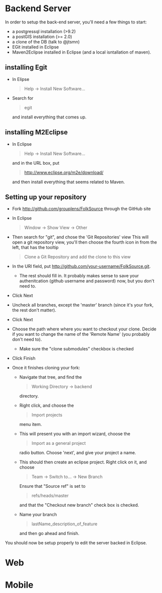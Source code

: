# Backend Server
In order to setup the back-end server, you'll need a few things to start:
* a postgressql installation (>9.2)
* a postGIS installation (>= 2.0)
* a clone of the DB (talk to @jtsmn)
* EGit installed in Eclipse
* Maven2Eclipse installed in Eclipse (and a local isntallation of maven).

## installing Egit
* In Elipse

	> Help -> Install New Software...

* Search for 

	> egit

	and install everything that comes up.

## installing M2Eclipse
* In Eclipse

	> Help -> Install New Software...

	and in the URL box, put 

	> http://www.eclipse.org/m2e/download/
	
	and then install everything that seems related to Maven.
	
## Setting up your repository
* Fork http://github.com/grouplens/FolkSource through the GitHub site
* In Eclipse

	> Window -> Show View -> Other

* Then search for "git", and chose the 'Git Repositories' view
	This will open a git repository view, you'll then choose the fourth icon in from
	the left, that has the tooltip

	> Clone a Git Repository and add the clone to this view

* In the URI field, put http://github.com/your-username/FolkSource.git. 
	* The rest should fill in. It probably makes sense to save your authenitcation (github username and password) now, but you don't need to. 
* Click Next
* Uncheck all branches, except the 'master' branch (since it's your fork, the rest don't matter). 
* Click Next
* Choose the path where where you want to checkout your clone. Decide if you
	want to change the name of the 'Remote Name' (you probably don't need to).
	* Make sure the "clone submodules" checkbox is checked
* Click Finish
* Once it finishes cloning your fork:
	* Navigate that tree, and find the

		> Working Directory -> backend 

		directory. 

	* Right click, and choose the

		> Import projects

		menu item.

	* This will present you with an import wizard, choose the

		> Import as a general project

		radio button. Choose 'next', and give your project a name.

	* This should then create an eclipse project. Right click on it, and choose

		> Team -> Switch to... -> New Branch

		Ensure that "Source ref" is set to 

		> refs/heads/master

		and that the "Checkout new branch" check box is checked.

	* Name your branch

		> lastName_description_of_feature

		and then go ahead and finish. 

You should now be setup properly to edit the server backed in Eclipse.

# Web

# Mobile

